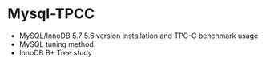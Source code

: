 # Mysql-TPCC

- MySQL/InnoDB 5.7 5.6 version installation and TPC-C benchmark usage
- MySQL tuning method
- InnoDB B+ Tree study
